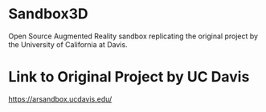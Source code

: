 # Sandbox3D
Open Source Augmented Reality sandbox replicating the original project by the University of California at Davis.

# Link to Original Project by UC Davis
https://arsandbox.ucdavis.edu/
